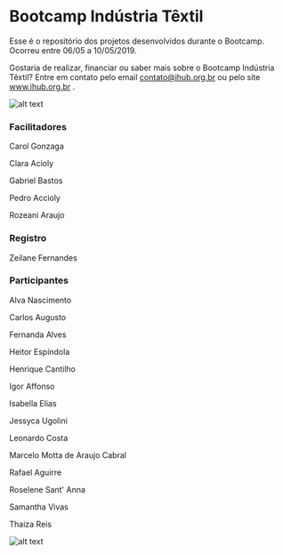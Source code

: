 # Bootcamp Indústria Têxtil

Esse é o repositório dos projetos desenvolvidos durante o Bootcamp. Ocorreu entre 06/05 a 10/05/2019.

Gostaria de realizar, financiar ou saber mais sobre o Bootcamp Indústria Têxtil? Entre em contato pelo email contato@ihub.org.br ou pelo site www.ihub.org.br .


![alt text](https://github.com/instituto-hub/Bootcamp-Ind-textil/blob/master/Turma%20%231/Imagens/bootcamps_capa%20evento.png)



### Facilitadores

Carol Gonzaga

Clara Acioly

Gabriel Bastos

Pedro Accioly

Rozeani Araujo

### Registro

Zeilane Fernandes

### Participantes

Alva Nascimento

Carlos Augusto	
 
Fernanda	Alves
 
Heitor Espíndola
 
Henrique Cantilho
 
Igor Affonso
 
Isabella Elias
 
Jessyca Ugolini
 
Leonardo Costa
 
Marcelo Motta de Araujo Cabral
 
Rafael Aguirre
 
Roselene Sant' Anna

Samantha Vivas

Thaiza Reis



![alt text](https://github.com/instituto-hub/Bootcamp-Ind-textil/blob/master/Turma%20%231/Imagens/61481183_882706868735590_5227085614251245568_o.jpg)
